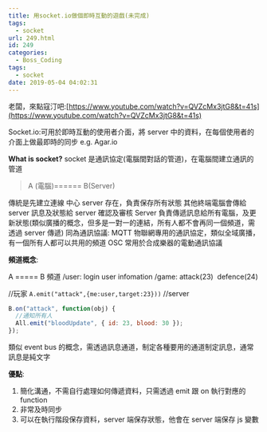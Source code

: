 ```yaml
---
title: 用socket.io做個即時互動的遊戲(未完成)
tags:
  - socket
url: 249.html
id: 249
categories:
  - Boss_Coding
tags:
  - socket
date: 2019-05-04 04:02:31
---
```


老闆，來點寇汀吧:[https://www.youtube.com/watch?v=QVZcMx3jtG8&t=41s](https://www.youtube.com/watch?v=QVZcMx3jtG8&t=41s)

Socket.io:可用於即時互動的使用者介面，將 server 中的資料，在每個使用者的介面上做最即時的同步 e.g. Agar.io

**What is socket?**
socket 是通訊協定(電腦間對話的管道)，在電腦間建立通訊的管道

> A (電腦)====== B(Server)

傳統是先建立連線 中心 server 存在，負責保存所有狀態 其他終端電腦會傳給 server 訊息及狀態給 server 確認及審核 Server 負責傳遞訊息給所有電腦，及更新狀態(類似廣播的概念，但多是一對一的連結，所有人都不會再同一個頻道，需透過 server 傳遞) 同為通訊協議: MQTT 物聯網專用的通訊協定，類似全域廣播，有一個所有人都可以共用的頻道 OSC 常用於合成樂器的電動通訊協議

**頻道概念**:

A ===== B
頻道
/user: login user infomation
/game: attack(23)  defence(24)

//玩家 `A.emit("attack",{me:user,target:23}))`
//server

```javascript
B.on("attack", function(obj) {
  //通知所有人
  All.emit("bloodUpdate", { id: 23, blood: 30 });
});
```

類似 event bus 的概念，需透過訊息通道，制定各種要用的通道制定訊息，通常訊息是純文字

**優點**:

1. 簡化溝通，不需自行處理如何傳遞資料，只需透過 emit 跟 on 執行對應的 function
2. 非常及時同步
3. 可以在執行階段保存資料，server 端保存狀態，他會在 server 端保存 js 變數
